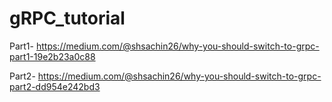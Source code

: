 # gRPC_tutorial

Part1- https://medium.com/@shsachin26/why-you-should-switch-to-grpc-part1-19e2b23a0c88

Part2- https://medium.com/@shsachin26/why-you-should-switch-to-grpc-part2-dd954e242bd3

